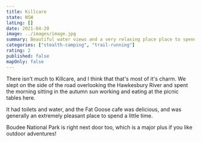 ```yaml
---
title: Killcare
state: NSW
latLng: []
date: 2021-04-20
image: ../images/image.jpg
summary: Beautiful water views and a very relaxing place place to spend a day/two
categories: ["stealth-camping", "trail-running"]
rating: 2
published: false
mapOnly: false
---
```


There isn't much to Killcare, and I think that that's most of it's charm. We slept on the side of the road overlooking the Hawkesbury River and spent the morning sitting in the autumn sun working and eating at the picnic tables here.

It had toilets and water, and the Fat Goose cafe was delicious, and was generally an extremely pleasant place to spend a little time.

Boudee National Park is right next door too, which is a major plus if you like outdoor adventures!